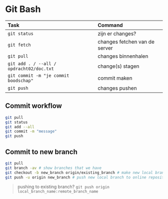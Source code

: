 # Git Bash

| Task                                     | Command                       |
| :--------------------------------------- | :---------------------------- |
| `git status`                             | zijn er changes?              |
| `git fetch`                              | changes fetchen van de server |
| `git pull`                               | changes binnenhalen           |
| `git add . / --all / opdracht02/doc.txt` | change(s) stagen              |
| `git commit -m "je commit boodschap"`    | commit maken                  |
| `git push`                               | changes pushen                |

## Commit workflow

```bash
git pull
git status
git add --all
git commit -m "message"
git push
```

## Commit to new branch

```bash
git pull
git branch -av # show branches that we have
git checkout -b new_branch origin/existing_branch # make new local branch, based on existing branch
git push -u origin new_branch # push new local branch to online repository
```
> pushing to existing branch? `git push origin local_branch_name:remote_branch_name`
